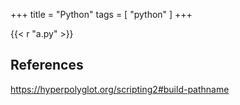 +++
title = "Python"
tags = [ "python" ]
+++

{{< r "a.py" >}}

## References

<https://hyperpolyglot.org/scripting2#build-pathname>

